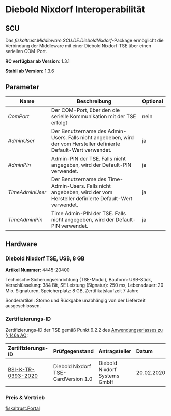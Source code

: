 # Diebold Nixdorf Interoperabilität 

## SCU

Das _fiskaltrust.Middleware.SCU.DE.DieboldNixdorf_-Package ermöglicht die Verbindung der Middleware mit einer Diebold Nixdorf-TSE über einen seriellen COM-Port.

**RC verfügbar ab Version**: 1.3.1

**Stabil ab Version:** 1.3.6

## Parameter

| Name | Beschreibung | Optional |
| ---- | ------------ |--------- |
| _ComPort_ | Der COM-Port, über den die serielle Kommunikation mit der TSE erfolgt | nein |
| _AdminUser_ | Der Benutzername des Admin-Users. Falls nicht angebeben, wird der vom Hersteller definierte Default-Wert verwendet. | ja |
| _AdminPin_ | Admin-PIN der TSE. Falls nicht angegeben, wird der Default-PIN verwendet. | ja |
| _TimeAdminUser_ | Der Benutzername des Time-Admin-Users. Falls nicht angebeben, wird der vom Hersteller definierte Default-Wert verwendet. | ja |
| _TimeAdminPin_ | Time Admin-PIN der TSE. Falls nicht angegeben, wird der Default-PIN verwendet. | ja |


## Hardware

### Diebold Nixdorf TSE, USB, 8 GB                             



**Artikel Nummer:** 4445-20400

Technische Sicherungseinrichtung (TSE-Modul), Bauform: USB-Stick, Verschlüsselung: 384 Bit, SE Leistung (Signatur): 250 ms, Lebensdauer: 20 Mio. Signaturen, Speicherplatz: 8 GB, Zertifikatslaufzeit 7 Jahre

Sonderartikel: Storno und Rückgabe unabhängig von der Lieferzeit ausgeschlossen.

### Zertifizierungs-ID

Zertifizierungs-ID der TSE gemäß Punkt 9.2.2 des [Anwendungserlasses zu § 146a AO](https://docs.fiskaltrust.cloud/doc/productdescription-de-doc/product-service-description/media/2019-06-17-einfuehrung-paragraf-146a-AO-anwendungserlass-zu-paragraf-146a-AO.pdf):

| Zertifizierungs-ID | Prüfgegenstand | Antragsteller | Datum |
| :----------------------------------------------------------- | :----------------------------------------------------------- | :----------------------------------------------------------- | :----------------------------------------------------------- |
| [BSI-K-TR-0393-2020](https://www.bsi.bund.de/SharedDocs/Zertifikate_TR/Technische_Sicherheitseinrichtungen/BSI-K-TR-0393-2020.html) | Diebold Nixdorf TSE-CardVersion 1.0                          | Diebold Nixdorf Systems GmbH                                 | 20.02.2020                                                   |

### Preis & Vertrieb

[fiskaltrust.Portal](https://portal.fiskaltrust.de)
